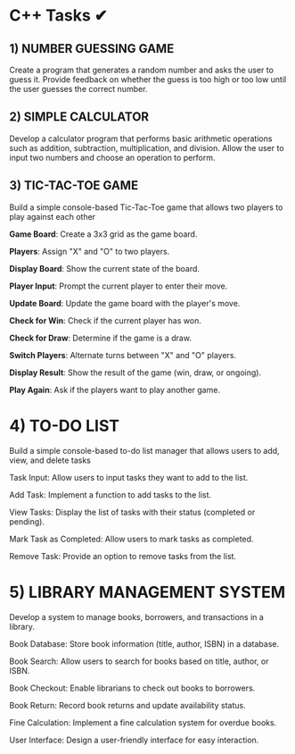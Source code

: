 # C++ Tasks ✔


## 1) NUMBER GUESSING GAME 
Create a program that generates a random number and asks the
user to guess it. Provide feedback on whether the guess is too
high or too low until the user guesses the correct number.


## 2) SIMPLE CALCULATOR 
Develop a calculator program that performs basic arithmetic
operations such as addition, subtraction, multiplication, and
division. Allow the user to input two numbers and choose an
operation to perform.


## 3) TIC-TAC-TOE GAME 
 Build a simple console-based Tic-Tac-Toe game that
 allows two players to play against each other
 
 **Game Board**: Create a 3x3 grid as the game board.

 **Players**: Assign "X" and "O" to two players.

 **Display Board**: Show the current state of the board.

 **Player Input**: Prompt the current player to enter their move.

 **Update Board**: Update the game board with the player's move.

 **Check for Win**: Check if the current player has won.

 **Check for Draw**: Determine if the game is a draw.

 **Switch Players**: Alternate turns between "X" and "O" players.

 **Display Result**: Show the result of the game (win, draw, or ongoing).

 **Play Again**: Ask if the players want to play another game.
 # 4) TO-DO LIST
 Build a simple console-based to-do list
 manager that allows users to add, view, and
 delete tasks
 
 Task Input: Allow users to input tasks they want to add to the list.
 
 Add Task: Implement a function to add tasks to the list.
 
 View Tasks: Display the list of tasks with their status (completed or pending).
 
 Mark Task as Completed: Allow users to mark tasks as completed.
 
 Remove Task: Provide an option to remove tasks from the list.

 # 5) LIBRARY MANAGEMENT SYSTEM
 Develop a system to manage books, borrowers, and
 transactions in a library.
 
 Book Database: Store book information (title, author, ISBN) in a database.
 
 Book Search: Allow users to search for books based on title, author, or ISBN.

 Book Checkout: Enable librarians to check out books to borrowers.
 
 Book Return: Record book returns and update availability status.
 
 Fine Calculation: Implement a fine calculation system for overdue books.
 
 User Interface: Design a user-friendly interface for easy interaction.
